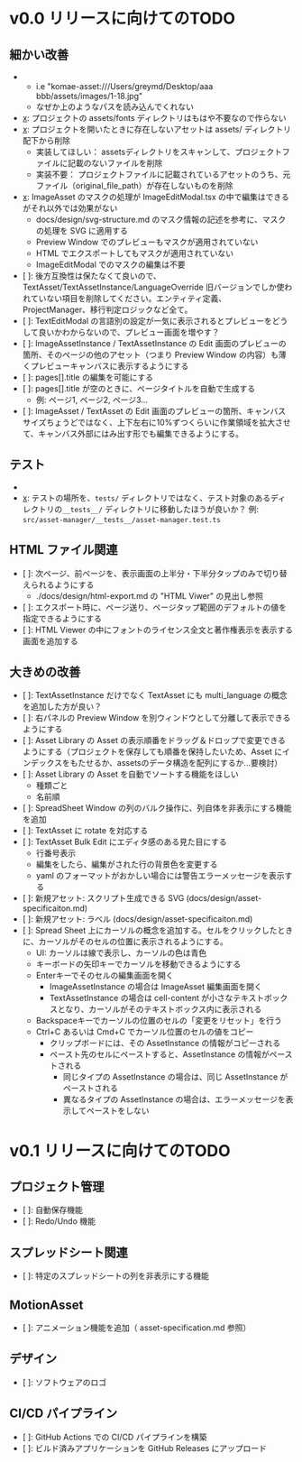 # v0.0 リリースに向けてのTODO

## 細かい改善
- [x]: プロジェクト名に空白が含まれるとアセットが正常に読み込まれない。
  - i.e "komae-asset:///Users/greymd/Desktop/aaa bbb/assets/images/1-18.jpg"
  - なぜか上のようなパスを読み込んでくれない
- [x]: プロジェクトの assets/fonts ディレクトリはもはや不要なので作らない
- [x]: プロジェクトを開いたときに存在しないアセットは assets/ ディレクトリ配下から削除
  - 実装してほしい： assetsディレクトリをスキャンして、プロジェクトファイルに記載のないファイルを削除
  - 実装不要： プロジェクトファイルに記載されているアセットのうち、元ファイル（original_file_path）が存在しないものを削除
- [x]: ImageAsset のマスクの処理が ImageEditModal.tsx の中で編集はできるがそれ以外では効果がない
  - docs/design/svg-structure.md のマスク情報の記述を参考に、マスクの処理を SVG に適用する
  - Preview Window でのプレビューもマスクが適用されていない
  - HTML でエクスポートしてもマスクが適用されていない
  - ImageEditModal でのマスクの編集は不要
- [ ]: 後方互換性は保たなくて良いので、TextAsset/TextAssetInstance/LanguageOverride 旧バージョンでしか使われていない項目を削除してください。エンティティ定義、ProjectManager、移行判定ロジックなど全て。
- [ ]: TextEditModal の言語別の設定が一気に表示されるとプレビューをどうして良いかわからないので、プレビュー画面を増やす？
- [ ]: ImageAssetInstance / TextAssetInstance の Edit 画面のプレビューの箇所、そのページの他のアセット（つまり Preview Window の内容）も薄くプレビューキャンバスに表示するようにする
- [ ]: pages[].title の編集を可能にする
- [ ]: pages[].title が空のときに、ページタイトルを自動で生成する
  - 例: ページ1, ページ2, ページ3...
- [ ]: ImageAsset / TextAsset の Edit 画面のプレビューの箇所、キャンバスサイズちょうどではなく、上下左右に10%ずつくらいに作業領域を拡大させて、キャンバス外部にはみ出す形でも編集できるようにする。

## テスト
- [x]: テストをしっかり通す
- [x]: テストの場所を、`tests/` ディレクトリではなく、テスト対象のあるディレクトリの`__tests__/` ディレクトリに移動したほうが良いか？ 例: `src/asset-manager/__tests__/asset-manager.test.ts`

## HTML ファイル関連
- [ ]: 次ページ、前ページを、表示画面の上半分・下半分タップのみで切り替えられるようにする
  - ./docs/design/html-export.md の "HTML Viwer" の見出し参照
- [ ]: エクスポート時に、ページ送り、ページタップ範囲のデフォルトの値を指定できるようにする
- [ ]: HTML Viewer の中にフォントのライセンス全文と著作権表示を表示する画面を追加する

## 大きめの改善
- [ ]: TextAssetInstance だけでなく TextAsset にも multi_language の概念を追加した方が良い？
- [ ]: 右パネルの Preview Window を別ウィンドウとして分離して表示できるようにする
- [ ]: Asset Library の Asset の表示順番をドラッグ＆ドロップで変更できるようにする（プロジェクトを保存しても順番を保持したいため、Asset にインデックスをもたせるか、assetsのデータ構造を配列にするか...要検討）
- [ ]: Asset Library の Asset を自動でソートする機能をほしい
  - 種類ごと
  - 名前順
- [ ]: SpreadSheet Window の列のバルク操作に、列自体を非表示にする機能を追加
- [ ]: TextAsset に rotate を対応する
- [ ]: TextAsset Bulk Edit にエディタ感のある見た目にする
  - 行番号表示
  - 編集をしたら、編集がされた行の背景色を変更する
  - yaml のフォーマットがおかしい場合には警告エラーメッセージを表示する
- [ ]: 新規アセット: スクリプト生成できる SVG (docs/design/asset-specificaiton.md)
- [ ]: 新規アセット: ラベル (docs/design/asset-specificaiton.md)
- [ ]: Spread Sheet 上にカーソルの概念を追加する。セルをクリックしたときに、カーソルがそのセルの位置に表示されるようにする。
  - UI: カーソルは線で表示し、カーソルの色は青色
  - キーボードの矢印キーでカーソルを移動できるようにする
  - Enterキーでそのセルの編集画面を開く
    - ImageAssetInstance の場合は ImageAsset 編集画面を開く
    - TextAssetInstance の場合は cell-content が小さなテキストボックスとなり、カーソルがそのテキストボックス内に表示される
  - Backspaceキーでカーソルの位置のセルの「変更をリセット」を行う
  - Ctrl+C あるいは Cmd+C でカーソル位置のセルの値をコピー
    - クリップボードには、その AssetInstance の情報がコピーされる
    - ペースト先のセルにペーストすると、AssetInstance の情報がペーストされる
      - 同じタイプの AssetInstance の場合は、同じ AssetInstance がペーストされる
      - 異なるタイプの AssetInstance の場合は、エラーメッセージを表示してペーストをしない

# v0.1 リリースに向けてのTODO

## プロジェクト管理
- [ ]: 自動保存機能
- [ ]: Redo/Undo 機能

## スプレッドシート関連
- [ ]: 特定のスプレッドシートの列を非表示にする機能

## MotionAsset
- [ ]: アニメーション機能を追加（ asset-specification.md 参照）

## デザイン
- [ ]: ソフトウェアのロゴ

## CI/CD パイプライン
- [ ]: GitHub Actions での CI/CD パイプラインを構築
- [ ]: ビルド済みアプリケーションを GitHub Releases にアップロード
